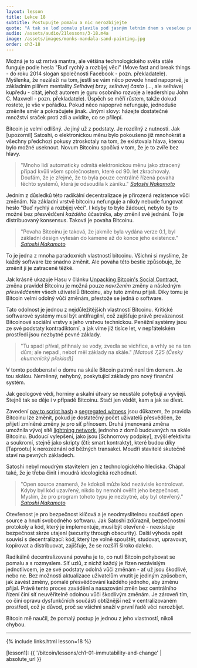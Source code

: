 ```yaml
---
layout: lesson
title: Lekce 18
subtitle: Postupujte pomalu a nic nerozbíjejte
quote: "A tak se loď pomalu plavila pod jasným letním dnem s veselou posádkou a hudbou hlasů a smíchu..."
audio: /assets/audio/21lessons/3-18.m4a
image: /assets/images/monks-mandala-sand-painting.jpg
order: ch3-18
---
```


Možná je to už mrtvá mantra, ale většina technologického světa stále 
funguje podle hesla "Buď rychlý a rozbíjej věci" (Move fast and break 
things - do roku 2014 slogan společnosti Facebook - pozn. překladatele). 
Myšlenka, že nezáleží na tom, jestli se vám něco povede hned napoprvé, 
je základním pilířem mentality *Selhávej brzy, selhávej často* (..., ale 
selhávej kupředu - citát, jehož autorem je guru osobního rozvoje 
a leadershipu John C. Maxwell - pozn. překladatele). Úspěch se měří 
růstem, takže dokud rostete, je vše v pořádku. Pokud něco napoprvé 
nefunguje, jednoduše změníte směr a pokračujete jinak. Jinými slovy: 
házejte dostatečné množství sraček proti zdi a uvidíte, co se přilepí.

Bitcoin je velmi odlišný. Je jiný už z podstaty. Je rozdílný z nutnosti. 
Jak [upozornil] Satoshi, o elektronickou měnu bylo pokoušeno již mnohokrát 
a všechny předchozí pokusy ztroskotaly na tom, že existovala hlava, kterou 
bylo možné useknout. Novum Bitcoinu spočívá v tom, že je to zvíře bez hlavy.

> "Mnoho lidí automaticky odmítá elektronickou měnu jako ztracený případ 
> kvůli všem společnostem, které od 90. let zkrachovaly. Doufám, že je 
> zřejmé, že to byla pouze centrálně řízená povaha těchto systémů, která 
> je odsoudila k zániku."
> <cite>[Satoshi Nakamoto][pointed out]</cite>

Jedním z důsledků této radikální decentralizace je přirozená rezistence 
vůči změnám. Na základní vrstvě bitcoinu nefunguje a nikdy nebude fungovat 
heslo "Buď rychlý a rozbíjej věci". I kdyby to bylo žádoucí, nebylo by to 
možné bez přesvědčení *každého* účastníka, aby změnil své jednání. To je 
distribuovaný konsensus. Taková je povaha Bitcoinu.

> "Povaha Bitcoinu je taková, že jakmile byla vydána verze 0.1, byl 
> základní design vytesán do kamene až do konce jeho existence."
> <cite>[Satoshi Nakamoto][4]</cite>

To je jedna z mnoha paradoxních vlastností bitcoinu. Všichni si myslíme, 
že každý software lze snadno změnit. Ale povaha této bestie způsobuje, že 
změnit ji je zatraceně těžké.

Jak krásně ukazuje Hasu v článku [Unpacking Bitcoin's Social Contract],
změna pravidel Bitcoinu je možná pouze *navržením* změny a následným 
*přesvědčením* všech uživatelů Bitcoinu, aby tuto změnu přijali. Díky tomu 
je Bitcoin velmi odolný vůči změnám, přestože se jedná o software.

Tato odolnost je jednou z nejdůležitějších vlastností Bitcoinu. Kritické 
softwarové systémy musí být antifragilní, což zajišťuje právě provázanost 
Bitcoinové sociální vrstvy s jeho vrstvou technickou. Peněžní systémy jsou 
ze své podstaty kontradiktorní, a jak víme již tisíce let, v nepřátelském 
prostředí jsou nezbytné pevné základy.

> "Tu spadl příval, přihnaly se vody, zvedla se vichřice, a vrhly se na ten 
> dům; ale nepadl, neboť měl základy na skále."
> <cite>[Matouš 7,25 (Český ekumenický překlad)]</cite>

V tomto podobenství o domu na skále Bitcoin patrně není tím domem. Je tou 
skálou. Neměnný, nehybný, poskytující základy pro nový finanční systém.

Jak geologové vědí, horniny a skalní útvary se neustále pohybují a vyvíjejí. 
Stejně tak se děje i v případě Bitcoinu. Stačí jen vědět, kam a jak se dívat.

Zavedení [pay to script hash] a [segregated witness] jsou důkazem, že 
pravidla Bitcoinu lze změnit, pokud je dostatečný počet uživatelů přesvědčen, 
že přijetí zmíněné změny je pro síť přínosem. Druhá jmenovaná změna umožnila 
vývoj sítě [lightning network], jednoho z domů budovaných na skále Bitcoinu. 
Budoucí vylepšení, jako jsou [Schnorrovy podpisy], zvýší efektivitu a soukromí, 
stejně jako skripty (čti: smart kontrakty), které budou díky [Taprootu] 
k nerozeznání od běžných transakcí. Moudří stavitelé skutečně staví 
na pevných základech.

Satoshi nebyl moudrým stavitelem jen z technologického hlediska. Chápal 
také, že je třeba činit i moudrá ideologická rozhodnutí.

> "Open source znamená, že kdokoli může kód nezávisle kontrolovat. Kdyby 
> byl kód uzavřený, nikdo by nemohl ověřit jeho bezpečnost. Myslím, že pro 
> program tohoto typu je nezbytné, aby byl otevřený."
> <cite>[Satoshi Nakamoto][5]</cite>

Otevřenost je pro bezpečnost klíčová a je neodmyslitelnou součástí open 
source a hnutí svobodného softwaru. Jak Satoshi zdůraznil, bezpečnostní 
protokoly a kód, který je implementuje, musí být otevřené - neexistuje 
bezpečnost skrze utajení (security through obscurity). Další výhoda opět 
souvisí s decentralizací: kód, který lze volně spouštět, studovat, upravovat, 
kopírovat a distribuovat, zajišťuje, že se rozšíří široko daleko.

Radikálně decentralizovaná povaha je to, co nutí Bitcoin pohybovat se pomalu 
a s rozmyslem. Síť uzlů, z nichž každý je řízen nezávislým jednotlivcem, 
je ze své podstaty odolná vůči změnám - ať už jsou škodlivé, nebo ne. Bez 
možnosti aktualizace uživatelům vnutit je jediným způsobem, jak zavést změny, 
pomalé přesvědčování každého jednoho, aby změnu přijal. Právě tento proces 
zavádění a nasazování změn bez centrálního řízení činí síť neuvěřitelně 
odolnou vůči škodlivým změnám. Je zároveň tím, co činí opravu dysfunkčních 
součástí obtížnější než v centralizovaném prostředí, což je důvod, 
proč se všichni snaží v první řadě věci nerozbíjet.

Bitcoin mě naučil, že pomalý postup je jednou z jeho vlastností, nikoli chybou.

---

{% include links.html lesson=18 %}

<!-- Down the Rabbit Hole -->
[lesson1]: {{ '/bitcoin/lessons/ch1-01-immutability-and-change' | absolute_url }}

[pointed out]: http://p2pfoundation.ning.com/forum/topics/bitcoin-open-source?commentId=2003008%3AComment%3A9493
[4]: https://bitcointalk.org/index.php?topic=195.msg1611#msg1611
[Unpacking Bitcoin's Social Contract]: https://uncommoncore.co/unpacking-bitcoins-social-contract/
[Matthew 7:24--27]: https://en.wikipedia.org/wiki/Parable_of_the_Wise_and_the_Foolish_Builders
[pay to script hash]: https://en.bitcoin.it/wiki/Pay_to_script_hash
[segregated witness]: https://en.bitcoin.it/wiki/Segregated_Witness
[lightning network]: https://lightning.network/
[Schnorr signatures]: https://github.com/sipa/bips/blob/bip-schnorr/bip-schnorr.mediawiki#cite_ref-6-0
[Taproot]: https://lists.linuxfoundation.org/pipermail/bitcoin-dev/2018-January/015614.html
[5]: https://bitcointalk.org/index.php?topic=13.msg46#msg46

<!-- Wikipedia -->
[alice]: https://en.wikipedia.org/wiki/Alice%27s_Adventures_in_Wonderland
[carroll]: https://en.wikipedia.org/wiki/Lewis_Carroll

